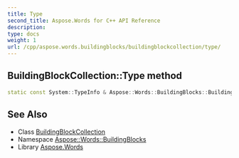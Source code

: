```yaml
---
title: Type
second_title: Aspose.Words for C++ API Reference
description: 
type: docs
weight: 1
url: /cpp/aspose.words.buildingblocks/buildingblockcollection/type/
---
```

## BuildingBlockCollection::Type method




```cpp
static const System::TypeInfo & Aspose::Words::BuildingBlocks::BuildingBlockCollection::Type()
```

## See Also

* Class [BuildingBlockCollection](../)
* Namespace [Aspose::Words::BuildingBlocks](../../)
* Library [Aspose.Words](../../../)
